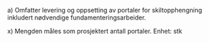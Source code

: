 a) Omfatter levering og oppsetting av portaler for skiltopphengning inkludert nødvendige fundamenteringsarbeider.

x) Mengden måles som prosjektert antall portaler. Enhet: stk


